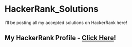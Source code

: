 # HackerRank_Solutions
I’ll be posting all my accepted solutions on HackerRank here!

## My HackerRank Profile - [Click Here](https://www.hackerrank.com/preethibennet)!
